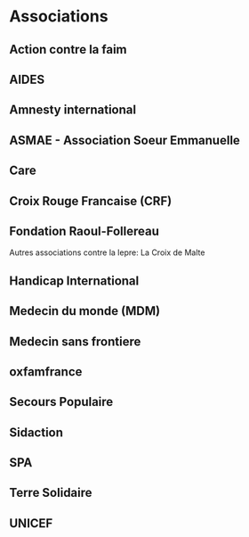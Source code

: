 # Associations

## Action contre la faim

## AIDES

## Amnesty international

## ASMAE - Association Soeur Emmanuelle

## Care

## Croix Rouge Francaise (CRF)

## Fondation Raoul-Follereau

Autres associations contre la lepre: La Croix de Malte

## Handicap International

## Medecin du monde (MDM)

## Medecin sans frontiere

## oxfamfrance

## Secours Populaire

## Sidaction

## SPA

## Terre Solidaire

## UNICEF
